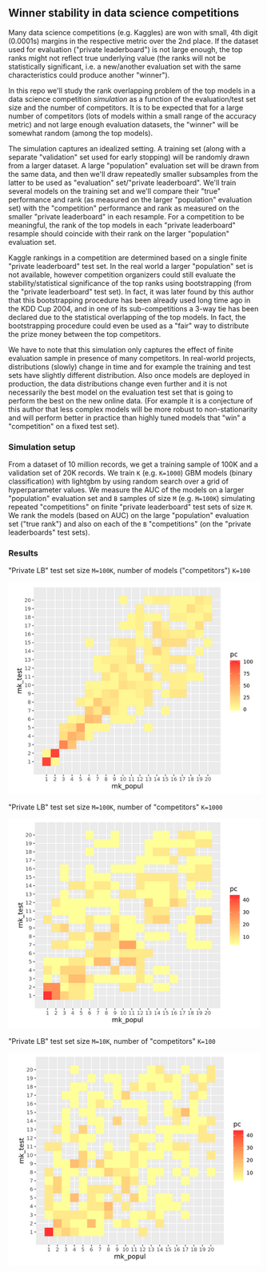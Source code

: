 
## Winner stability in data science competitions

Many data science competitions (e.g. Kaggles) are won with small, 4th digit (0.0001s) margins
in the respective metric over the 2nd place. If the dataset used for evaluation ("private 
leaderboard") is not large enough, the top ranks might not reflect true underlying value
(the ranks will not be statistically significant, i.e. a new/another evaluation set with the 
same characteristics could produce another "winner"). 

In this repo we'll study the rank overlapping problem of the top models in a data science competition 
*simulation* as a function of the evaluation/test set size and the number of competitors. It is
to be expected that for a large number of competitors (lots of models within a small range of the
accuracy metric) and not large enough evaluation datasets, the "winner" will be somewhat random (among
the top models). 

The simulation captures an idealized setting. A training set (along with a separate "validation" set
used for early stopping) will be randomly drawn from a larger dataset.
A large "population" evaluation set will be drawn from the same data, and then we'll draw repeatedly
smaller subsamples from the latter to be used as "evaluation" set/"private leaderboard". 
We'll train several models on the training set and we'll compare their "true" performance and rank
(as measured on the larger "population" evaluation set) with the "competition" performance and rank
as measured on the smaller "private leaderboard" in each resample. For a competition to be meaningful, the rank
of the top models in each "private leaderboard" resample should coincide with their rank on the
larger "population" evaluation set. 

Kaggle rankings in a competition are determined based on a single finite "private leaderboard" test set.
In the real world a larger "population" set is not available, however competition organizers could still evaluate
the stability/statistical significance of the top ranks using bootstrapping (from the "private 
leaderboard" test set). In fact, it was later found by this author that this bootstrapping procedure
has been already used long time ago in the KDD Cup 2004, and in one of its sub-competitions a 3-way tie
has been declared due to the statistical overlapping of the top models. In fact, the bootstrapping 
procedure could even be used as a "fair" way to distribute the prize money between the top competitors.

We have to note that this simulation only captures the effect of finite evaluation sample in presence of 
many competitors. In real-world projects, distributions (slowly) change in time and for example the
training and test sets have slightly different distribution. Also once models are deployed in production,
the data distributions change even further and it is not necessarily the best model on the evaluation test set
that is going to perform the best on the new online data. (For example it is a conjecture of this author that less
complex models will be more robust to non-stationarity and will perform better in practice than highly
tuned models that "win" a "competition" on a fixed test set).


### Simulation setup

From a dataset of 10 million records, we get a training sample of 100K and a validation set of 20K records. 
We train `K` (e.g. `K=1000`) GBM models (binary classification) with lightgbm by using random search over a grid of hyperparameter values. 
We measure the AUC of the models on a larger "population" evaluation set and `B` samples of size `M` (e.g. `M=100K`) 
simulating repeated "competitions" on finite "private leaderboard" test sets of size `M`. 
We rank the models (based on AUC) on the large "population" evaluation set ("true rank") and
also on each of the `B` "competitions" (on the "private leaderboards" test sets).


### Results


"Private LB" test set size `M=100K`, number of models ("competitors") `K=100`

![](rank-100K-M100.png)


"Private LB" test set size `M=100K`, number of "competitors" `K=1000`

![](rank-100K-M1000.png)


"Private LB" test set size `M=10K`, number of "competitors" `K=100`

![](rank-10K-M100.png)


